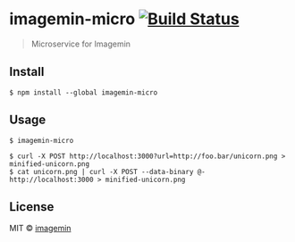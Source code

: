 # imagemin-micro [![Build Status](https://travis-ci.org/imagemin/imagemin-micro.svg?branch=master)](https://travis-ci.org/imagemin/imagemin-micro)

> Microservice for Imagemin


## Install

```
$ npm install --global imagemin-micro
```


## Usage

```
$ imagemin-micro
```

```
$ curl -X POST http://localhost:3000?url=http://foo.bar/unicorn.png > minified-unicorn.png
$ cat unicorn.png | curl -X POST --data-binary @- http://localhost:3000 > minified-unicorn.png
```


## License

MIT © [imagemin](https://github.com/imagemin)

